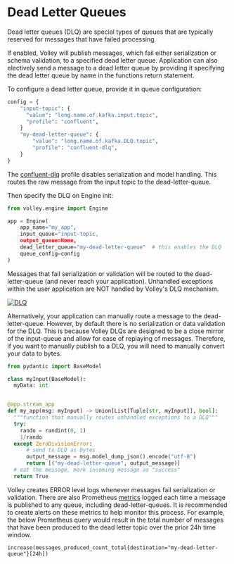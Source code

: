 # Dead Letter Queues

Dead letter queues (DLQ) are special types of queues that are typically reserved for messages that have failed processing.

If enabled, Volley will publish messages, which fail either serialization or schema validation, to a specified dead letter queue. Application can also electively send a message to a dead letter queue by providing it specifying the dead letter queue by name in the functions return statement.

To configure a dead letter queue, provide it in queue configuration:


```python
config = {
    "input-topic": {
      "value": "long.name.of.kafka.input.topic",
      "profile": "confluent",
    }
    "my-dead-letter-queue": {
        "value": "long.name.of.kafka.DLQ.topic",
        "profile": "confluent-dlq",
    }
}
```

The [confluent-dlq](./profiles.md#confluent-dlq) profile disables serialization and model handling. This routes the raw message from the input topic to the dead-letter-queue.

Then specify the DLQ on Engine init:

```python
from volley.engine import Engine

app = Engine(
    app_name="my_app",
    input_queue="input-topic,
    output_queue=None,
    dead_letter_queue="my-dead-letter-queue"  # this enables the DLQ
    queue_config=config
)
```

Messages that fail serialization or validation will be routed to the dead-letter-queue (and never reach your application). Unhandled exceptions within the user application are NOT handled by Volley's DLQ mechanism.

<a href="https://lucid.app/publicSegments/view/8acc3ba5-93d6-4b85-9b9a-c4658684a309/image.png
" target="_blank">
    <img src="https://lucid.app/publicSegments/view/8acc3ba5-93d6-4b85-9b9a-c4658684a309/image.png" alt="DLQ">
</a>

Alternatively, your application can manually route a message to the dead-letter-queue. However, by default there is no serialization or data validation for the DLQ. This is because Volley DLQs are designed to be a close mirror of the input-queue and allow for ease of replaying of messages. Therefore, if you want to manually publish to a DLQ, you will need to manually convert your data to bytes.

```python
from pydantic import BaseModel

class myInput(BaseModel):
  myData: int


@app.stream_app
def my_app(msg: myInput) -> Union[List[Tuple[str, myInput]], bool]:
  """function that manually routes unhandled exceptions to a DLQ"""
  try:
    rando = randint(0, 1)
    1/rando
  except ZeroDivisionError:
      # send to DLQ as bytes
      output_message = msg.model_dump_json().encode("utf-8")
      return [("my-dead-letter-queue", output_message)]
  # eat the message, mark incoming message as "success"
  return True
```

Volley creates ERROR level logs whenever messages fail serialization or validation. There are also Prometheus [metrics](./metrics.md) logged each time a message is published to any queue, including dead-letter-queues. It is recommended to create alerts on these metrics to help monitor this process. For example, the below Prometheus query would result in the total number of messages that have been produced to the dead letter topic over the prior 24h time window.

```promql
increase(messages_produced_count_total{destination="my-dead-letter-queue"}[24h])
```

